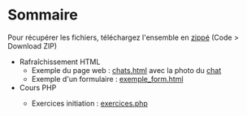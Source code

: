 <h1>Sommaire</h1>
  
<p>Pour récupérer les fichiers, téléchargez l'ensemble en <a href="https://github.com/Alexandre333/cours">zippé</a> (Code > Download ZIP)</p>

<ul>
  <li>
    Rafraîchissement HTML
    <ul>
      <li>Exemple du page web : <a href="https://github.com/Alexandre333/cours/blob/main/html/chats.html">chats.html</a> avec la photo du <a href="https://github.com/Alexandre333/cours/blob/main/html/cyprus_cat.jpg">chat</a></li>
      <li>Exemple d'un formulaire :  <a href="https://github.com/Alexandre333/cours/blob/main/html/exemple_form.html">exemple_form.html</a></li>
    </ul>
   </li>
  <li>Cours PHP</li>
  <ul>
      <li>Exercices initiation : <a href="https://github.com/Alexandre333/cours/blob/main/php/exercices.php">exercices.php</a></li>
    </ul>
</ul>
